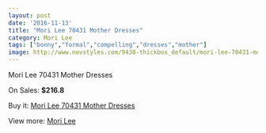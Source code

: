 ```yaml
---
layout: post
date: '2016-11-13'
title: "Mori Lee 70431 Mother Dresses"
category: Mori Lee
tags: ["bonny","formal","compelling","dresses","mother"]
image: http://www.novstyles.com/9438-thickbox_default/mori-lee-70431-mother-dresses.jpg
---
```

Mori Lee 70431 Mother Dresses

On Sales: **$216.8**
<a href="https://www.novstyles.com/en/mori-lee/6675-mori-lee-70431-mother-dresses.html"><amp-img layout="responsive" width="600" height="600" src="//www.novstyles.com/9438-thickbox_default/mori-lee-70431-mother-dresses.jpg" alt="Mori Lee 70431 Mother Dresses 0" /></a>

Buy it: [Mori Lee 70431 Mother Dresses](https://www.novstyles.com/en/mori-lee/6675-mori-lee-70431-mother-dresses.html "Mori Lee 70431 Mother Dresses")

View more: [Mori Lee](https://www.novstyles.com/en/47-mori-lee "Mori Lee")